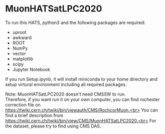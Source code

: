 # MuonHATSatLPC2020
To run this HATS, python3 and the following packages are required:
* uproot
* awkward
* ROOT
* NumPy
* vector
* matplotlib
* scipy
* Jupyter Notebook

If you run Setup.ipynb, it will install miniconda to your home directory and setup virtural environment including all required packages. 

Note: MuonHATSatLPC2020 doesn't need CMSSW to run.<br>
Therefore, if you want run it on your own computer, you can find rochester correction file on https://twiki.cern.ch/twiki/bin/viewauth/CMS/RochcorMuon.<br>
You can find a brief description from https://twiki.cern.ch/twiki/bin/view/CMS/MuonHATSatLPC2020.<br>
For the dataset, please try to find using CMS DAS.
